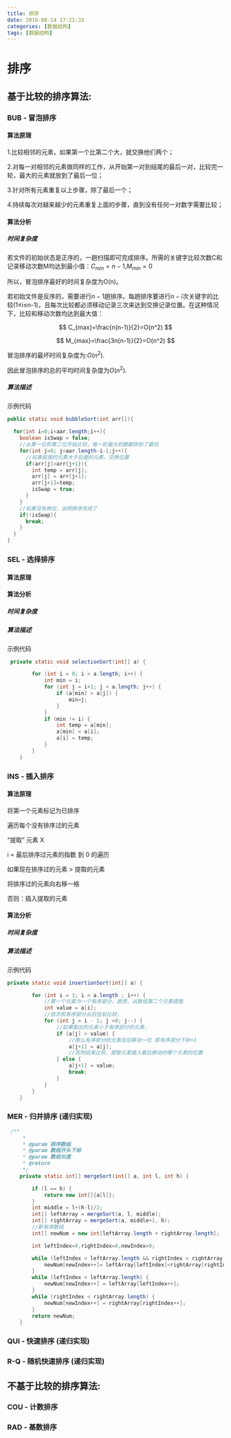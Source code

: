 ```yaml
---
title: 排序
date: 2016-08-14 17:21:33
categories: [数据结构]
tags: [数据结构]
---
```


# 排序

## 基于比较的排序算法:

### BUB - 冒泡排序

#### 算法原理

1.比较相邻的元素，如果第一个比第二个大，就交换他们两个；

2.对每一对相邻的元素做同样的工作，从开始第一对到结尾的最后一对，比较完一轮，最大的元素就放到了最后一位；

3.针对所有元素重复以上步骤，除了最后一个；

4.持续每次对越来越少的元素重复上面的步骤，直到没有任何一对数字需要比较；

#### 算法分析

##### 时间复杂度

若文件的初始状态是正序的，一趟扫描即可完成排序。所需的关键字比较次数C和记录移动次数M均达到最小值：$C_{min}=n-1$,$M_{min}=0$

所以，冒泡排序最好的时间复杂度为O(n)。

若初始文件是反序的，需要进行$n-1$趟排序。每趟排序要进行$n-i$次关键字的比较(1≤i≤n-1)，且每次比较都必须移动记录三次来达到交换记录位置。在这种情况下，比较和移动次数均达到最大值：

$$
C_{max}=\frac{n(n-1)}{2}=O(n^2)
$$

$$
M_{max}=\frac{3n(n-1)}{2}=O(n^2)
$$

冒泡排序的最坏时间复杂度为:$O(n^2)$.

因此冒泡排序的总的平均时间复杂度为$O(n^2)$.

##### 算法描述

示例代码

```java
public static void bubbleSort(int arr[]){
  
  for(int i=0;i<aar.length;i++){
    boolean isSwap = false;
    //从第一位和第二位开始比较，每一轮最大的数都排到了最后
    for(int j=0; j<aar.length-i-1;j++){
      //如果前面的元素大于后面的元素，交换位置
      if(arr[j]>arr{j+1}){
        int temp = arr[j];
        arr[j] = arr[j+1];
        arr[j+1]=temp;
        isSwap = true;
      }
    }
    //如果没有换位，说明排序完成了
    if(!isSwap){
      break;
    }
  }
}
```



### SEL - 选择排序

#### 算法原理

#### 算法分析

##### 时间复杂度

##### 算法描述

示例代码

```java
 private static void selectionSort(int[] a) {

        for (int i = 0; i < a.length; i++) {
            int min = i;
            for (int j = i+1; j < a.length; j++) {
                if (a[min] > a[j]) {
                    min=j;
                }
            }
            if (min != i) {
                int temp = a[min];
                a[min] = a[i];
                a[i] = temp;
            }
        }
    }
```



### INS - 插入排序

#### 算法原理

将第一个元素标记为已排序

遍历每个没有排序过的元素

 “提取” 元素 X

 i = 最后排序过元素的指数 到 0 的遍历

  如果现在排序过的元素 > 提取的元素

   将排序过的元素向右移一格

  否则：插入提取的元素

#### 算法分析

##### 时间复杂度

##### 算法描述

示例代码

```java
private static void insertionSort(int[] a) {

        for (int i = 1; i < a.length ; i++) {
            //第一个元素为一个有序部分，故而，从数组第二个元素提取
            int value = a[i];
            //依次和有序部分从后往前比较，
            for (int j = i - 1; j >0; j--) {
                //如果取出的元素小于有序部分的元素，
                if (a[j] > value) {
                    //那么有序部分的元素往后移动一位 即有序部分下标+1
                    a[j+1] = a[j];
                    //否则结束比较，提取元素插入最后移动的哪个元素的位置
                } else {
                    a[j+1] = value;
                    break;
                }
            }
        }
    }
```



### MER - 归并排序 (递归实现)

```java
 /**
     *
     * @param 排序数组
     * @param 数组开头下标
     * @param 数组长度
     * @return
     */
    private static int[] mergeSort(int[] a, int l, int h) {

        if (l == h) {
            return new int[]{a[l]};
        }
        int middle = l+(h-l)/2;
        int[] leftArray = mergeSort(a, l, middle);
        int[] rightArray = mergeSort(a, middle+1, h);
        //新有序数组
        int[] newNum = new int[leftArray.length + rightArray.length];

        int leftIndex=0,rightIndex=0,newIndex=0;

        while (leftIndex < leftArray.length && rightIndex < rightArray.length) {
            newNum[newIndex++]= leftArray[leftIndex]<rightArray[rightIndex]?leftArray[leftIndex++]:rightArray[rightIndex++];
        }
        while (leftIndex < leftArray.length) {
            newNum[newIndex++] = leftArray[leftIndex++];
        }
        while (rightIndex < rightArray.length) {
            newNum[newIndex++] = rightArray[rightIndex++];
        }
        return newNum;
    }
```



### QUI - 快速排序 (递归实现)



### R-Q - 随机快速排序 (递归实现)



## 不基于比较的排序算法:

### COU - 计数排序

### RAD - 基数排序